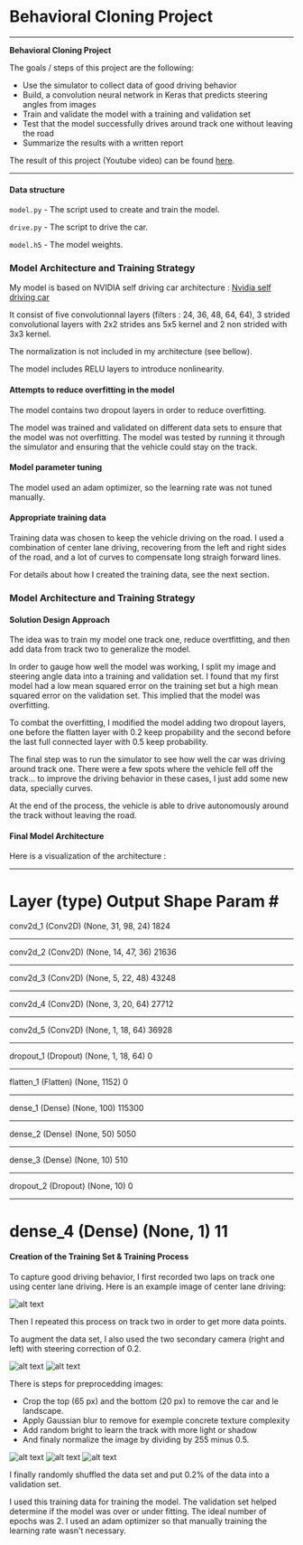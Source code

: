 # **Behavioral Cloning Project** 

---

**Behavioral Cloning Project**

The goals / steps of this project are the following:
* Use the simulator to collect data of good driving behavior
* Build, a convolution neural network in Keras that predicts steering angles from images
* Train and validate the model with a training and validation set
* Test that the model successfully drives around track one without leaving the road
* Summarize the results with a written report

The result of this project (Youtube video) can be found [here](https://youtu.be/8h61V5bXU64).

[//]: # (Image References)

[image2]: ./readme_data/center_2017_07_19_21_38_51_955.jpg "Center sample"
[image3]: ./readme_data/Figure_1.png "Augmented Image 1"
[image4]: ./readme_data/Figure_2.png "Augmented Image 2"
[image5]: ./readme_data/Figure_3.png "Augmented Image 3"
[image6]: ./readme_data/left_2017_07_19_21_53_34_198.jpg "Left Image"
[image7]: ./readme_data/right_2017_07_19_21_43_08_971.jpg "Right Image" 

---

#### Data structure

`model.py` - The script used to create and train the model.

`drive.py` - The script to drive the car.

`model.h5` - The model weights.

### Model Architecture and Training Strategy

My model is based on NVIDIA self driving car architecture  : [Nvidia self driving car](https://devblogs.nvidia.com/parallelforall/deep-learning-self-driving-cars/) 

It consist of five convolutionnal layers (filters : 24, 36, 48, 64, 64), 3 strided convolutional layers with 2x2 strides ans 5x5 kernel and 2 non strided with 3x3 kernel.

The normalization is not included in my architecture (see bellow).

The model includes RELU layers to introduce nonlinearity. 

#### Attempts to reduce overfitting in the model

The model contains two dropout layers in order to reduce overfitting. 

The model was trained and validated on different data sets to ensure that the model was not overfitting. The model was tested by running it through the simulator and ensuring that the vehicle could stay on the track.

#### Model parameter tuning

The model used an adam optimizer, so the learning rate was not tuned manually.

#### Appropriate training data

Training data was chosen to keep the vehicle driving on the road. I used a combination of center lane driving, recovering from the left and right sides of the road, and a lot of curves to compensate long straigh forward lines. 

For details about how I created the training data, see the next section. 

### Model Architecture and Training Strategy

#### Solution Design Approach

The idea was to train my model one track one, reduce overtfitting, and then add data from track two to generalize the model.

In order to gauge how well the model was working, I split my image and steering angle data into a training and validation set. I found that my first model had a low mean squared error on the training set but a high mean squared error on the validation set. This implied that the model was overfitting. 

To combat the overfitting, I modified the model adding two dropout layers, one before the flatten layer with 0.2 keep propability and the second before the last full connected layer with 0.5 keep probability.

The final step was to run the simulator to see how well the car was driving around track one. There were a few spots where the vehicle fell off the track... to improve the driving behavior in these cases, I just add some new data, specially curves.

At the end of the process, the vehicle is able to drive autonomously around the track without leaving the road.

#### Final Model Architecture

Here is a visualization of the architecture :

_________________________________________________________________
Layer (type)                 Output Shape              Param #   
=================================================================
conv2d_1 (Conv2D)            (None, 31, 98, 24)        1824      
_________________________________________________________________
conv2d_2 (Conv2D)            (None, 14, 47, 36)        21636     
_________________________________________________________________
conv2d_3 (Conv2D)            (None, 5, 22, 48)         43248     
_________________________________________________________________
conv2d_4 (Conv2D)            (None, 3, 20, 64)         27712     
_________________________________________________________________
conv2d_5 (Conv2D)            (None, 1, 18, 64)         36928     
_________________________________________________________________
dropout_1 (Dropout)          (None, 1, 18, 64)         0         
_________________________________________________________________
flatten_1 (Flatten)          (None, 1152)              0         
_________________________________________________________________
dense_1 (Dense)              (None, 100)               115300    
_________________________________________________________________
dense_2 (Dense)              (None, 50)                5050      
_________________________________________________________________
dense_3 (Dense)              (None, 10)                510       
_________________________________________________________________
dropout_2 (Dropout)          (None, 10)                0         
_________________________________________________________________
dense_4 (Dense)              (None, 1)                 11        
=================================================================


#### Creation of the Training Set & Training Process

To capture good driving behavior, I first recorded two laps on track one using center lane driving. Here is an example image of center lane driving:

![alt text][image2]

Then I repeated this process on track two in order to get more data points.

To augment the data set, I also used the two secondary camera (right and left) with steering correction of 0.2.

![alt text][image6]
![alt text][image7]

There is steps for preprocedding images:
- Crop the top (65 px) and the bottom (20 px) to remove the car and le landscape.
- Apply Gaussian blur to remove for exemple concrete texture complexity
- Add random bright to learn the track with more light or shadow
- And finaly normalize the image by dividing by 255 minus 0.5.

![alt text][image3]
![alt text][image4]
![alt text][image5]

I finally randomly shuffled the data set and put 0.2% of the data into a validation set. 

I used this training data for training the model. The validation set helped determine if the model was over or under fitting. The ideal number of epochs was 2. I used an adam optimizer so that manually training the learning rate wasn't necessary.
